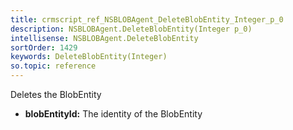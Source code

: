 ```yaml
---
title: crmscript_ref_NSBLOBAgent_DeleteBlobEntity_Integer_p_0
description: NSBLOBAgent.DeleteBlobEntity(Integer p_0)
intellisense: NSBLOBAgent.DeleteBlobEntity
sortOrder: 1429
keywords: DeleteBlobEntity(Integer)
so.topic: reference
---
```



Deletes the BlobEntity



* **blobEntityId:** The identity of the BlobEntity


